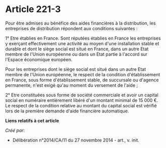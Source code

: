 # Article 221-3

Pour être admises au bénéfice des aides financières à la distribution, les entreprises de distribution répondent aux
conditions suivantes : 

1° Etre établies en France. Sont réputées établies en France les entreprises y exerçant effectivement une activité au moyen
d'une installation stable et durable et dont le siège social est situé en France, dans un autre Etat membre de l'Union
européenne ou dans un Etat partie à l'accord sur l'Espace économique européen. 

Pour les entreprises dont le siège social est situé dans un autre Etat membre de l'Union européenne, le respect de la
condition d'établissement en France, sous forme d'établissement stable, de succursale ou d'agence permanente, n'est exigé
qu'au moment du versement de l'aide ; 

2° Etre constituées sous forme de société commerciale et avoir un capital social en numéraire entièrement libéré d'un montant
minimal de 15 000 €. Le respect de la condition relative au montant du capital social est vérifié lors de la première demande
d'aide financière automatique.

**Liens relatifs à cet article**

_Créé par_:

  - Délibération n°2014/CA/11 du 27 novembre 2014 - art., v. init.
